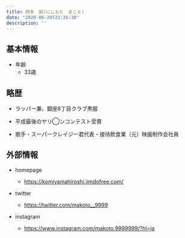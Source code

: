 ```yaml
---
title: 西本　誠(にしもと　まこと)
date: "2020-06-29T21:26:38"
description: ''
---
```


## 基本情報

* 年齢
  * 33歳

## 略歴

* ラッパー兼，銀座8丁目クラブ黒服

* 平成最後のヤリ◯ンコンテスト受賞

* 歌手・スーパークレイジー君代表・接待飲食業（元）映画制作会社員


## 外部情報

* homepage
  * https://komiyamahiroshi.jimdofree.com/


* twitter
  * https://twitter.com/makoto__9999


* instagram
  * https://www.instagram.com/makoto.9999999/?hl=ja

